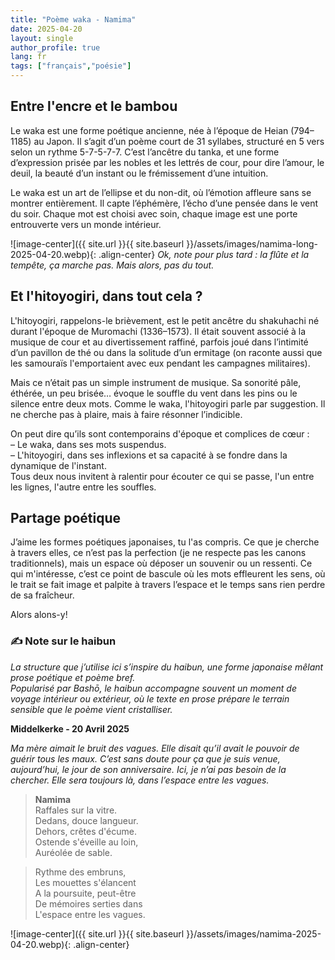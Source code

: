 ```yaml
---
title: "Poème waka - Namima"
date: 2025-04-20
layout: single
author_profile: true
lang: fr
tags: ["français","poésie"]
---
```


## Entre l'encre et le bambou

Le waka est une forme poétique ancienne, née à l’époque de Heian (794–1185) au Japon. Il s’agit d’un poème court de 31 syllabes, structuré en 5 vers selon un rythme 5-7-5-7-7. C’est l’ancêtre du tanka, et une forme d’expression prisée par les nobles et les lettrés de cour, pour dire l’amour, le deuil, la beauté d’un instant ou le frémissement d’une intuition.

Le waka est un art de l’ellipse et du non-dit, où l’émotion affleure sans se montrer entièrement. Il capte l’éphémère, l’écho d’une pensée dans le vent du soir. Chaque mot est choisi avec soin, chaque image est une porte entrouverte vers un monde intérieur.

![image-center]({{ site.url }}{{ site.baseurl }}/assets/images/namima-long-2025-04-20.webp){: .align-center}
*Ok, note pour plus tard : la flûte et la tempête, ça marche pas. Mais alors, pas du tout.*

## Et l'hitoyogiri, dans tout cela ?

L'hitoyogiri, rappelons-le brièvement, est le petit ancêtre du shakuhachi né durant l'époque de Muromachi (1336–1573). Il était souvent associé à la musique de cour et au divertissement raffiné, parfois joué dans l’intimité d’un pavillon de thé ou dans la solitude d’un ermitage (on raconte aussi que les samouraïs l'emportaient avec eux pendant les campagnes militaires).

Mais ce n’était pas un simple instrument de musique. Sa sonorité pâle, éthérée, un peu brisée… évoque le souffle du vent dans les pins ou le silence entre deux mots. Comme le waka, l'hitoyogiri parle par suggestion. Il ne cherche pas à plaire, mais à faire résonner l’indicible.

On peut dire qu’ils sont contemporains d'époque et complices de cœur :  
– Le waka, dans ses mots suspendus.  
– L'hitoyogiri, dans ses inflexions et sa capacité à se fondre dans la dynamique de l'instant.  
Tous deux nous invitent à ralentir pour écouter ce qui se passe, l'un entre les lignes, l'autre entre les souffles.

## Partage poétique 

J’aime les formes poétiques japonaises, tu l'as compris.
Ce que je cherche à travers elles, ce n’est pas la perfection (je ne respecte pas les canons traditionnels), mais un espace où déposer un souvenir ou un ressenti.
Ce qui m'intéresse, c’est ce point de bascule où les mots effleurent les sens,
où le trait se fait image et palpite à travers l’espace et le temps sans rien perdre de sa fraîcheur. 

Alors alons-y!

### ✍️ Note sur le haibun

*La structure que j’utilise ici s’inspire du haibun, une forme japonaise mêlant prose poétique et poème bref.  
Popularisé par Bashō, le haibun accompagne souvent un moment de voyage intérieur ou extérieur, où le texte en prose prépare le terrain sensible que le poème vient cristalliser.*

**Middelkerke - 20 Avril 2025**

*Ma mère aimait le bruit des vagues.
Elle disait qu’il avait le pouvoir de guérir tous les maux.
C’est sans doute pour ça que je suis venue, aujourd’hui, le jour de son anniversaire.
Ici, je n’ai pas besoin de la chercher.
Elle sera toujours là, dans l’espace entre les vagues.*

> **Namima**  
> Raffales sur la vitre.  
> Dedans, douce langueur.  
> Dehors, crêtes d'écume.  
> Ostende s'éveille au loin,  
> Auréolée de sable.

> Rythme des embruns,  
> Les mouettes s'élancent   
> A la poursuite, peut-être <br>
> De mémoires serties dans <br>
> L'espace entre les vagues.

![image-center]({{ site.url }}{{ site.baseurl }}/assets/images/namima-2025-04-20.webp){: .align-center}
